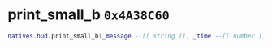 # print_small_b `0x4A38C60`

```lua
natives.hud.print_small_b(_message --[[ string ]], _time --[[ number ]], _isliteral --[[ boolean ]], _unk0 --[[ number ]], _unk1 --[[ number ]], _unk2 --[[ number ]], _unk3 --[[ number ]])
```